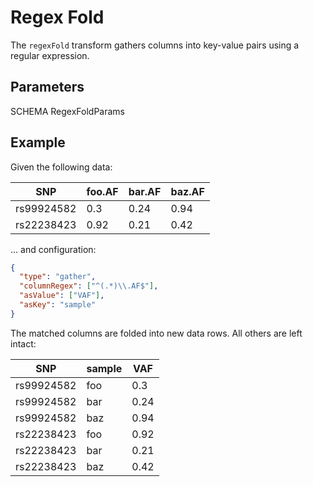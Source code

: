 # Regex Fold

The `regexFold` transform gathers columns into key-value pairs using a regular
expression.

## Parameters

SCHEMA RegexFoldParams

## Example

Given the following data:

| SNP        | foo.AF | bar.AF | baz.AF |
| ---------- | ------ | ------ | ------ |
| rs99924582 | 0.3    | 0.24   | 0.94   |
| rs22238423 | 0.92   | 0.21   | 0.42   |

... and configuration:

```json
{
  "type": "gather",
  "columnRegex": ["^(.*)\\.AF$"],
  "asValue": ["VAF"],
  "asKey": "sample"
}
```

The matched columns are folded into new data rows. All others are left intact:

| SNP        | sample | VAF  |
| ---------- | ------ | ---- |
| rs99924582 | foo    | 0.3  |
| rs99924582 | bar    | 0.24 |
| rs99924582 | baz    | 0.94 |
| rs22238423 | foo    | 0.92 |
| rs22238423 | bar    | 0.21 |
| rs22238423 | baz    | 0.42 |
